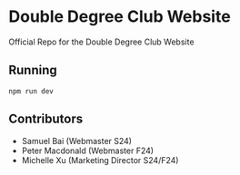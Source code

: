 # Double Degree Club Website

Official Repo for the Double Degree Club Website

## Running

`npm run dev`

## Contributors
- Samuel Bai (Webmaster S24)
- Peter Macdonald (Webmaster F24)
- Michelle Xu (Marketing Director S24/F24)
